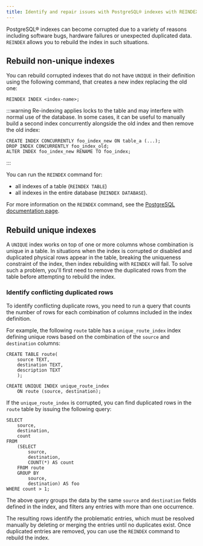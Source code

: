 ```yaml
---
title: Identify and repair issues with PostgreSQL® indexes with REINDEX
---
```


PostgreSQL® indexes can become corrupted due to a variety of reasons
including software bugs, hardware failures or unexpected duplicated
data. `REINDEX` allows you to rebuild the index in such situations.

## Rebuild non-unique indexes

You can rebuild corrupted indexes that do not have `UNIQUE` in their
definition using the following command, that creates a new index
replacing the old one:

``` 
REINDEX INDEX <index-name>;
```

:::warning
Re-indexing applies locks to the table and may interfere with normal use
of the database. In some cases, it can be useful to manually build a
second index concurrently alongside the old index and then remove the
old index:

``` 
CREATE INDEX CONCURRENTLY foo_index_new ON table_a (...);
DROP INDEX CONCURRENTLY foo_index_old;
ALTER INDEX foo_index_new RENAME TO foo_index;
```
:::

You can run the `REINDEX` command for:

-   all indexes of a table (`REINDEX TABLE`)
-   all indexes in the entire database (`REINDEX DATABASE`).

For more information on the `REINDEX` command, see the [PostgreSQL
documentation
page](https://www.postgresql.org/docs/current/sql-reindex.html).

## Rebuild unique indexes

A `UNIQUE` index works on top of one or more columns whose combination
is unique in a table. In situations when the index is corrupted or
disabled and duplicated physical rows appear in the table, breaking the
uniqueness constraint of the index, then index rebuilding with `REINDEX`
will fail. To solve such a problem, you\'ll first need to remove the
duplicated rows from the table before attempting to rebuild the index.

### Identify conflicting duplicated rows

To identify conflicting duplicate rows, you need to run a query that
counts the number of rows for each combination of columns included in
the index definition.

For example, the following `route` table has a `unique_route_index`
index defining unique rows based on the combination of the `source` and
`destination` columns:

``` 
CREATE TABLE route(
    source TEXT, 
    destination TEXT, 
    description TEXT
    );

CREATE UNIQUE INDEX unique_route_index 
    ON route (source, destination);
```

If the `unique_route_index` is corrupted, you can find duplicated rows
in the `route` table by issuing the following query:

``` 
SELECT 
    source, 
    destination, 
    count 
FROM 
    (SELECT 
        source, 
        destination, 
        COUNT(*) AS count 
    FROM route 
    GROUP BY 
        source, 
        destination) AS foo 
WHERE count > 1;    
```

The above query groups the data by the same `source` and `destination`
fields defined in the index, and filters any entries with more than one
occurrence.

The resulting rows identify the problematic entries, which must be
resolved manually by deleting or merging the entries until no duplicates
exist. Once duplicated entries are removed, you can use the `REINDEX`
command to rebuild the index.
